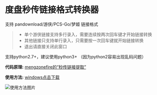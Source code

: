 # 度盘秒传链接格式转换器
支持 pandownload/游侠/PCS-Go/梦姬 链接格式

> * 单个游侠链接支持多行录入，需要连续按两次回车键才开始链接转换
> * 其他链接只支持单行录入，只需要按一次回车键就开始链接转换
> * 退出请直接关闭此窗口

支持python2.7+，建议使用python3+ （因为python2容易出现乱码问题）

**代码原理:**
[mengzonefire的“秒传链接提取”](https://greasyfork.org/scripts/397324-%E7%A7%92%E4%BC%A0%E9%93%BE%E6%8E%A5%E6%8F%90%E5%8F%96/code/%E7%A7%92%E4%BC%A0%E9%93%BE%E6%8E%A5%E6%8F%90%E5%8F%96.user.js)

**使用方法:**
[windows点击下载](https://github.com/machinewu/dupan_link_changer/releases/download/v0.1/dupan_link_changer.exe)

![使用方法图片](https://user-images.githubusercontent.com/4166753/80190851-7ad80980-8647-11ea-9987-68cec4002ed7.gif)
